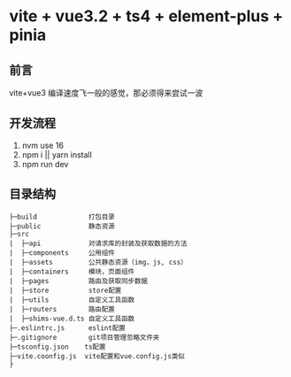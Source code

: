 # vite + vue3.2 + ts4 + element-plus + pinia

## 前言

vite+vue3 编译速度飞一般的感觉，那必须得来尝试一波

## 开发流程

1. nvm use 16
2. npm i || yarn install
3. npm run dev

## 目录结构


```
├─build             打包目录
├─public            静态资源
├─src
|  ├─api            对请求库的封装及获取数据的方法
|  ├─components     公用组件
|  ├─assets         公共静态资源（img，js, css）  
|  ├─containers     模块，页面组件
|  ├─pages          路由及获取同步数据
|  ├─store          store配置
|  ├─utils          自定义工具函数
|  ├─routers        路由配置
|  ├─shims-vue.d.ts 自定义工具函数
├─.eslintrc.js      eslint配置
├─.gitignore        git项目管理忽略文件夹
├─tsconfig.json    ts配置
├─vite.coonfig.js  vite配置和vue.config.js类似
├
```
